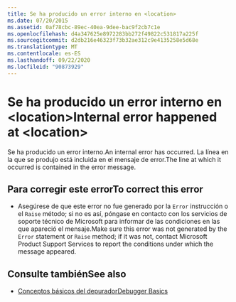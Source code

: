 ```yaml
---
title: Se ha producido un error interno en <location>
ms.date: 07/20/2015
ms.assetid: 0af78cbc-89ec-40ea-9dee-bac9f2cb7c1e
ms.openlocfilehash: d4a347625e8972283bb272f49822c531817a225f
ms.sourcegitcommit: d2db216e46323f73b32ae312c9e4135258e5d68e
ms.translationtype: MT
ms.contentlocale: es-ES
ms.lasthandoff: 09/22/2020
ms.locfileid: "90873929"
---
```

# <a name="internal-error-happened-at-location"></a><span data-ttu-id="cb5e7-102">Se ha producido un error interno en \<location></span><span class="sxs-lookup"><span data-stu-id="cb5e7-102">Internal error happened at \<location></span></span>

<span data-ttu-id="cb5e7-103">Se ha producido un error interno.</span><span class="sxs-lookup"><span data-stu-id="cb5e7-103">An internal error has occurred.</span></span> <span data-ttu-id="cb5e7-104">La línea en la que se produjo está incluida en el mensaje de error.</span><span class="sxs-lookup"><span data-stu-id="cb5e7-104">The line at which it occurred is contained in the error message.</span></span>  
  
## <a name="to-correct-this-error"></a><span data-ttu-id="cb5e7-105">Para corregir este error</span><span class="sxs-lookup"><span data-stu-id="cb5e7-105">To correct this error</span></span>  
  
- <span data-ttu-id="cb5e7-106">Asegúrese de que este error no fue generado por la `Error` instrucción o el `Raise` método; si no es así, póngase en contacto con los servicios de soporte técnico de Microsoft para informar de las condiciones en las que apareció el mensaje.</span><span class="sxs-lookup"><span data-stu-id="cb5e7-106">Make sure this error was not generated by the `Error` statement or `Raise` method; if it was not, contact Microsoft Product Support Services to report the conditions under which the message appeared.</span></span>  
  
## <a name="see-also"></a><span data-ttu-id="cb5e7-107">Consulte también</span><span class="sxs-lookup"><span data-stu-id="cb5e7-107">See also</span></span>

- [<span data-ttu-id="cb5e7-108">Conceptos básicos del depurador</span><span class="sxs-lookup"><span data-stu-id="cb5e7-108">Debugger Basics</span></span>](/visualstudio/debugger/debugger-feature-tour)
